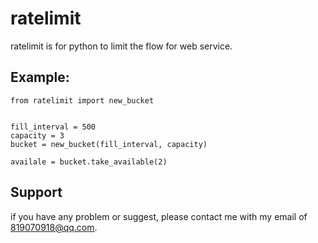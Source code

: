 ratelimit
=====
ratelimit is for python to limit the flow for web service.


Example:
----------

	from ratelimit import new_bucket


	fill_interval = 500
	capacity = 3
	bucket = new_bucket(fill_interval, capacity)

	availale = bucket.take_available(2)


Support
----------

if you have any problem or suggest, please contact me with my email of 819070918@qq.com.
